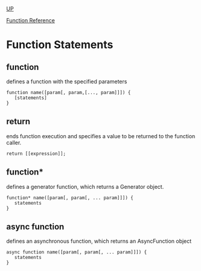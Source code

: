 [UP](../index.md)

[Function Reference](../../global/fund/func/index.md)

# Function Statements

## function
defines a function with the specified parameters  

	function name([param[, param,[..., param]]]) {
	   [statements]
	}

## return
ends function execution and specifies a value to be returned to the function caller.

	return [[expression]]; 

## function*
defines a generator function, which returns a Generator object.

	function* name([param[, param[, ... param]]]) {
	   statements
	}

## async function
defines an asynchronous function, which returns an AsyncFunction object

	async function name([param[, param[, ... param]]]) {
	   statements
	}